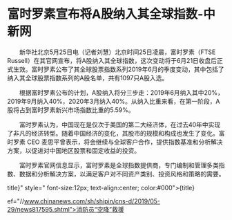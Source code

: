 # 富时罗素宣布将A股纳入其全球指数-中新网

　　新华社北京5月25日电（记者刘慧）北京时间25日凌晨，富时罗素（FTSE Russell）在其官网宣布，将A股纳入其全球指数，这次变动将于6月21日收盘后正式生效。富时罗素公布了其全球股票指数系列2019年6月的季度变动，其中包括了纳入其全球股票指数系列的A股名单，共有1097只A股入选。

　　根据富时罗素公布的计划，A股纳入将分三步走：2019年6月纳入其中20%，2019年9月纳入40%，2020年3月纳入40%。从纳入比重来看，在第一阶段，A股将占到富时罗素新兴市场指数比重的5.59%。

　　富时罗素认为，中国现在是仅次于美国的第二大经济体，在过去40年中实现了非凡的经济转型。随着中国经济的变化，其股市的规模和构成也发生了变化。富时罗素 CEO 麦思平曾表示，将会继续与全球客户合作，提供指数基准和分析解决方案，以促进对中国地区股票和固定收益的投资。

　　富时罗素官网信息显示，富时罗素是全球指数提供商，专门编制和管理多类指数、数据和分析解决方案，以满足客户对不同资产类别、投资风格和策略的需要。

title}" style=" font-size:12px; text-align:center; color:#000">{title}

ef="//www.chinanews.com/sh/shipin/cns-d/2019/05-29/news817595.shtml">消防员“空降”救援

